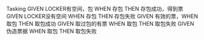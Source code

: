 Tasking
GIVEN LOCKER有空间，包 WHEN 存包 THEN 存包成功，得到票
GIVEN LOCKER没有空间 WHEN 存包 THEN 存包失败
GIVEN 有效的票，WHEN 取包 THEN 取包成功
GIVEN 取过包的有票 WHEN 取包 THEN 取包失败
GIVEN 伪造票据 WHEN 取包 THEN 取包失败